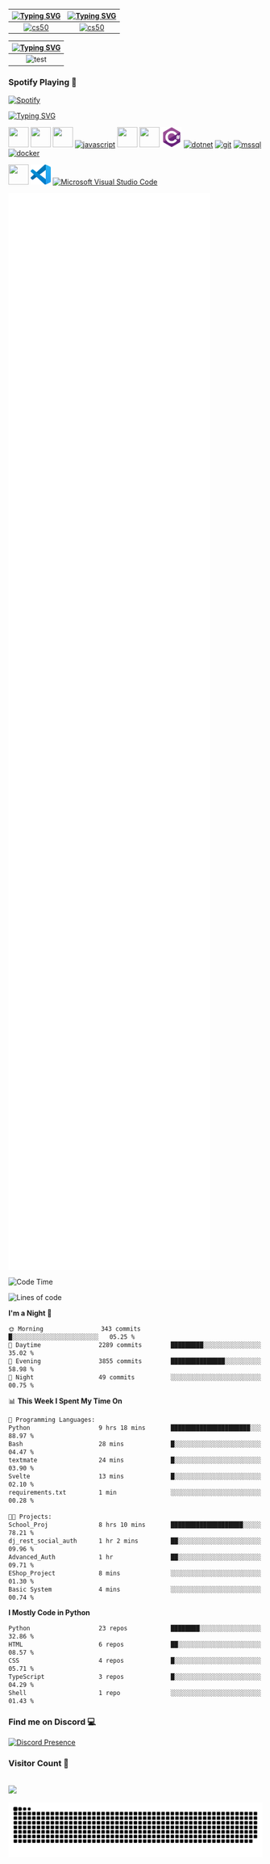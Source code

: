 [![Typing SVG](https://readme-typing-svg.herokuapp.com?font=Caveat&weight=500&size=24&duration=6003&pause=1000&color=F044F7&background=F7F7F700&repeat=false&width=125&height=40&lines=%F0%9F%8D%B7+CS50+%F0%9F%8D%B7)](https://git.io/typing-svg)             |   [![Typing SVG](https://readme-typing-svg.herokuapp.com?font=Caveat&weight=500&size=24&duration=6003&pause=1000&color=F044F7&background=F7F7F700&repeat=false&width=135&height=40&lines=%F0%9F%90%8D+CS50P+%F0%9F%90%8D)](https://git.io/typing-svg)
:-------------------------:|:-------------------------:
<a href="https://certificates.cs50.io/77dc34e6-17fd-4a8f-bee2-c31077710b61.png?size=A4" target="_blank" rel="noreferrer"> <img src="https://media.discordapp.net/attachments/921633563810627588/1164561954162085928/ezgif.com-resize_2.png?ex=6543a9d6&is=653134d6&hm=b943cc21343564f418068bfc8a50be406b4d28e073eedef4c1d8f0597cec6999&=&width=1171&height=609" alt="cs50"/> </a> | <a href="https://certificates.cs50.io/3f6f34be-467f-4bfb-a846-7c8b1063c2fe.png?size=A4" target="_blank" rel="noreferrer"> <img src="https://cdn.discordapp.com/attachments/921633563810627588/1201881837333389372/ezgif-5-ae8f710100.png?ex=65cb6eaf&is=65b8f9af&hm=35dd1831f1d5ef2f325248887b5c5c669c568b4c4b74b7cc9633decf107800d5&" alt="cs50"/> </a>

| [![Typing SVG](https://readme-typing-svg.herokuapp.com?font=Caveat&weight=500&size=21&duration=7003&pause=3000&color=5D4EF7FF&background=F7F7F700&repeat=false&width=175&height=40&lines=%F0%9F%92%BB+My+Terminal+%F0%9F%92%BB)](https://git.io/typing-svg) |
|:-----:|
| ![test](https://cdn.discordapp.com/attachments/921633563810627588/1201883225484701787/e.png?ex=65cb6ffa&is=65b8fafa&hm=72c837c79bb4850ef31a6508e48b4be416e1716e715b8195128dcd686ce5afff&) |

### Spotify Playing 🎵
[![Spotify](https://novatorem-callme-milad.vercel.app/api/spotify)](https://open.spotify.com/user/31qocuc7c7cg5zouwkn7jso7h5qa)

[![Typing SVG](https://readme-typing-svg.herokuapp.com?font=Handjet&weight=500&size=21&pause=3000&color=3FF74A&width=435&lines=Languages+and+Technologies+I+use+%3A)](https://git.io/typing-svg)

[<img src='https://i.giphy.com/media/LMt9638dO8dftAjtco/100.webp' width='40' height='40' />](https://python.org/)
[<img src='https://cdn.worldvectorlogo.com/logos/fastapi.svg' width='40' height='40' />](https://fastapi.tiangolo.com/)
[<img src='https://seeklogo.com/images/D/django-logo-4C5ECF7036-seeklogo.com.png' width='40' height='40' />](https://www.djangoproject.com/)
[<img src='https://media1.giphy.com/media/ln7z2eWriiQAllfVcn/giphy.gif?cid=790b7611bbce32499d76d60c2b8dfcd8de49af4e8ac5f042&rid=giphy.gif&ct=s' width='40' height='40' alt='javascript'/>](https://developer.mozilla.org/en-US/docs/Web/JavaScript)
[<img src='https://upload.wikimedia.org/wikipedia/commons/thumb/1/1b/Svelte_Logo.svg/512px-Svelte_Logo.svg.png' width='40' height='40' />](https://svelte.dev/)
[<img src='https://creazilla-store.fra1.digitaloceanspaces.com/icons/3257079/file-type-tailwind-icon-sm.png' width='40' height='40' />](https://tailwindcss.com/)
[<img src='https://raw.githubusercontent.com/devicons/devicon/master/icons/csharp/csharp-original.svg' width='40' height='40' alt='csharp'/>](https://www.w3schools.com/cs/)
[<img src='https://www.keenesystems.com/hubfs/250300p1323EDNmainDotNetCore2.png' width='40' height='40' alt='dotnet'/>](https://dotnet.microsoft.com/)
[<img src='https://www.vectorlogo.zone/logos/git-scm/git-scm-icon.svg' width='40' height='40' alt='git'/>](https://git-scm.com/)
[<img src='https://assets.website-files.com/61d6b61c7084bb1d721a21aa/636add531dcf4d6ad0c45743_mssql%20260x260%20dark%20theme.png' width='40' height='40' alt='mssql'/>](https://www.microsoft.com/en-us/sql-server)
[<img src='https://techkblog.com/wp-content/uploads/2022/06/Docker.gif' width='40' height='40' alt='docker'/>](https://docker.com/)

[<img src='https://upload.wikimedia.org/wikipedia/commons/thumb/1/1d/PyCharm_Icon.svg/1200px-PyCharm_Icon.svg.png' width='40' height='40' />](https://www.jetbrains.com/pycharm/)
[<img src='https://raw.githubusercontent.com/devicons/devicon/master/icons/vscode/vscode-original.svg' width='40' height='40' alt='Visual Studio Code'/>](https://code.visualstudio.com/)
[<img src='https://visualstudio.microsoft.com/wp-content/uploads/2021/10/Product-Icon.svg' width='40' height='40' alt='Microsoft Visual Studio Code'/>](https://visualstudio.microsoft.com/)

<img align="center" src="/github-metrics.svg" alt="Metrics" width="400">

<!--START_SECTION:waka-->
![Code Time](http://img.shields.io/badge/Code%20Time-933%20hrs%2034%20mins-blue)

![Lines of code](https://img.shields.io/badge/From%20Hello%20World%20I%27ve%20Written-4.2%20million%20lines%20of%20code-blue)

**I'm a Night 🦉** 

```text
🌞 Morning                343 commits         █░░░░░░░░░░░░░░░░░░░░░░░░   05.25 % 
🌆 Daytime                2289 commits        █████████░░░░░░░░░░░░░░░░   35.02 % 
🌃 Evening                3855 commits        ███████████████░░░░░░░░░░   58.98 % 
🌙 Night                  49 commits          ░░░░░░░░░░░░░░░░░░░░░░░░░   00.75 % 
```


📊 **This Week I Spent My Time On** 

```text
💬 Programming Languages: 
Python                   9 hrs 18 mins       ██████████████████████░░░   88.97 % 
Bash                     28 mins             █░░░░░░░░░░░░░░░░░░░░░░░░   04.47 % 
textmate                 24 mins             █░░░░░░░░░░░░░░░░░░░░░░░░   03.90 % 
Svelte                   13 mins             █░░░░░░░░░░░░░░░░░░░░░░░░   02.10 % 
requirements.txt         1 min               ░░░░░░░░░░░░░░░░░░░░░░░░░   00.28 % 

🐱‍💻 Projects: 
School_Proj              8 hrs 10 mins       ████████████████████░░░░░   78.21 % 
dj_rest_social_auth      1 hr 2 mins         ██░░░░░░░░░░░░░░░░░░░░░░░   09.96 % 
Advanced_Auth            1 hr                ██░░░░░░░░░░░░░░░░░░░░░░░   09.71 % 
EShop_Project            8 mins              ░░░░░░░░░░░░░░░░░░░░░░░░░   01.30 % 
Basic System             4 mins              ░░░░░░░░░░░░░░░░░░░░░░░░░   00.74 % 
```

**I Mostly Code in Python** 

```text
Python                   23 repos            ████████░░░░░░░░░░░░░░░░░   32.86 % 
HTML                     6 repos             ██░░░░░░░░░░░░░░░░░░░░░░░   08.57 % 
CSS                      4 repos             █░░░░░░░░░░░░░░░░░░░░░░░░   05.71 % 
TypeScript               3 repos             █░░░░░░░░░░░░░░░░░░░░░░░░   04.29 % 
Shell                    1 repo              ░░░░░░░░░░░░░░░░░░░░░░░░░   01.43 % 
```




<!--END_SECTION:waka-->

### Find me on Discord 💻
<!-- Old one -->
<!-- <a href="https://discord.gg/pQVcABAxAy" rel="nofollow"> 
  <img src="https://discord.c99.nl/widget/theme-3/1001889586626175006.png" data-canonical-src="https://discord.c99.nl/widget/theme-3/1001889586626175006.png" style="max-width: 100%;"></a> -->
  
[![Discord Presence](https://lanyard.cnrad.dev/api/1001889586626175006)](https://discord.com/users/1001889586626175006)

### Visitor Count 🔢
<p align="left"> 
  <br>
  <img src="https://profile-counter.glitch.me/itz-Amethyst/count.svg" />
</p>

<picture>
  <source
    media="(prefers-color-scheme: dark)"
    srcset="https://raw.githubusercontent.com/platane/snk/output/github-contribution-grid-snake-dark.svg"
  />
  <source
    media="(prefers-color-scheme: light)"
    srcset="https://raw.githubusercontent.com/platane/snk/output/github-contribution-grid-snake.svg"
  />
  <img
    alt="github contribution grid snake animation"
    src="https://raw.githubusercontent.com/platane/snk/output/github-contribution-grid-snake.svg"
  />
</picture>
